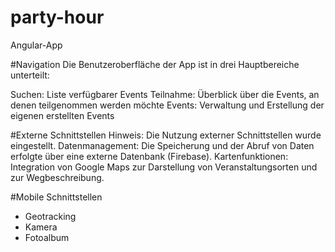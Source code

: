 # party-hour
Angular-App

#Navigation
Die Benutzeroberfläche der App ist in drei Hauptbereiche unterteilt:

Suchen: Liste verfügbarer Events
Teilnahme: Überblick über die Events, an denen teilgenommen werden möchte
Events: Verwaltung und Erstellung der eigenen erstellten Events

#Externe Schnittstellen
Hinweis: Die Nutzung externer Schnittstellen wurde eingestellt.
Datenmanagement: Die Speicherung und der Abruf von Daten erfolgte über eine externe Datenbank (Firebase).
Kartenfunktionen: Integration von Google Maps zur Darstellung von Veranstaltungsorten und zur Wegbeschreibung.

#Mobile Schnittstellen
- Geotracking
- Kamera
- Fotoalbum
